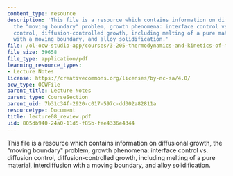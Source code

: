 ```yaml
---
content_type: resource
description: 'This file is a resource which contains information on diffusional growth,
  the "moving boundary" problem, growth phenomena: interface control vs. diffusion
  control, diffusion-controlled growth, including melting of a pure material, interdiffusion
  with a moving boundary, and alloy solidification.'
file: /ol-ocw-studio-app/courses/3-205-thermodynamics-and-kinetics-of-materials-fall-2006/805db94024a011d5f85bfee4336e4344_lecture08_review.pdf
file_size: 39658
file_type: application/pdf
learning_resource_types:
- Lecture Notes
license: https://creativecommons.org/licenses/by-nc-sa/4.0/
ocw_type: OCWFile
parent_title: Lecture Notes
parent_type: CourseSection
parent_uid: 7b31c34f-2920-c017-597c-dd302a82811a
resourcetype: Document
title: lecture08_review.pdf
uid: 805db940-24a0-11d5-f85b-fee4336e4344
---
```

This file is a resource which contains information on diffusional growth, the "moving boundary" problem, growth phenomena: interface control vs. diffusion control, diffusion-controlled growth, including melting of a pure material, interdiffusion with a moving boundary, and alloy solidification.